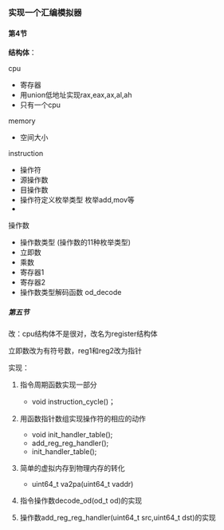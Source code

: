 ### 实现一个汇编模拟器

#### **第4节**

**结构体**：

cpu 

- 寄存器
- 用union低地址实现rax,eax,ax,al,ah
- 只有一个cpu

memory
- 空间大小

instruction
- 操作符
- 源操作数
- 目操作数
- 操作符定义枚举类型 枚举add,mov等
- 

操作数

- 操作数类型 (操作数的11种枚举类型)
- 立即数
- 乘数
- 寄存器1
- 寄存器2
- 操作数类型解码函数 od_decode

##### **第五节**

改：cpu结构体不是很对，改名为register结构体

立即数改为有符号数，reg1和reg2改为指针

实现：

1. 指令周期函数实现一部分
   - void instruction_cycle()；

2. 用函数指针数组实现操作符的相应的动作
   - void init_handler_table();
   - add_reg_reg_handler();
   - init_handler_table();

3. 简单的虚拟内存到物理内存的转化
   - uint64_t va2pa(uint64_t vaddr)
4. 指令操作数decode_od(od_t od)的实现
5. 操作数add_reg_reg_handler(uint64_t src,uint64_t dst)的实现
